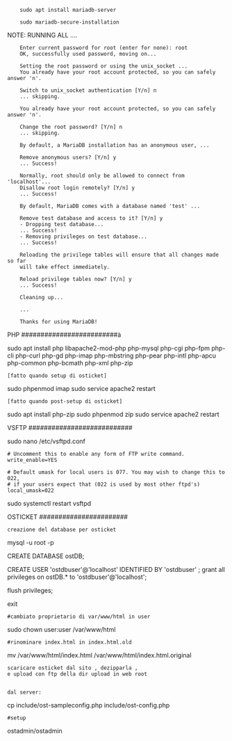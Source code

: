         sudo apt install mariadb-server

        sudo mariadb-secure-installation

NOTE: RUNNING ALL ....

        Enter current password for root (enter for none): root
        OK, successfully used password, moving on...

        Setting the root password or using the unix_socket ...
        You already have your root account protected, so you can safely answer 'n'.

        Switch to unix_socket authentication [Y/n] n
        ... skipping.

        You already have your root account protected, so you can safely answer 'n'.

        Change the root password? [Y/n] n
        ... skipping.

        By default, a MariaDB installation has an anonymous user, ...

        Remove anonymous users? [Y/n] y
        ... Success!

        Normally, root should only be allowed to connect from 'localhost'...
        Disallow root login remotely? [Y/n] y
        ... Success!

        By default, MariaDB comes with a database named 'test' ...

        Remove test database and access to it? [Y/n] y
        - Dropping test database...
        ... Success!
        - Removing privileges on test database...
        ... Success!

        Reloading the privilege tables will ensure that all changes made so far
        will take effect immediately.

        Reload privilege tables now? [Y/n] y
        ... Success!

        Cleaning up...

        ...

        Thanks for using MariaDB!




PHP #########################à

sudo apt install php libapache2-mod-php php-mysql php-cgi php-fpm php-cli php-curl php-gd php-imap php-mbstring php-pear php-intl php-apcu php-common php-bcmath php-xml php-zip

    [fatto quando setup di osticket]

sudo phpenmod imap
sudo service apache2 restart

    [fatto quando post-setup di osticket]
sudo apt install php-zip
sudo phpenmod zip
sudo service apache2 restart


VSFTP ###########################


sudo nano /etc/vsftpd.conf

    # Uncomment this to enable any form of FTP write command.
    write_enable=YES

    # Default umask for local users is 077. You may wish to change this to 022,
    # if your users expect that (022 is used by most other ftpd's)
    local_umask=022

sudo systemctl restart vsftpd

OSTICKET #######################

    creazione del database per osticket

mysql -u root -p


CREATE DATABASE ostDB;

CREATE USER 'ostdbuser'@'localhost' IDENTIFIED BY 'ostdbuser' ;
grant all privileges on ostDB.* to 'ostdbuser'@'localhost';

flush privileges;

exit


    #cambiato proprietario di var/www/html in user
sudo chown user:user /var/www/html

    #rinominare index.html in index.html.old

mv /var/www/html/index.html /var/www/html/index.html.original

    scaricare osticket dal sito , dezipparla ,
    e upload con ftp della dir upload in web root


    dal server:

cp include/ost-sampleconfig.php include/ost-config.php

    #setup

ostadmin/ostadmin






